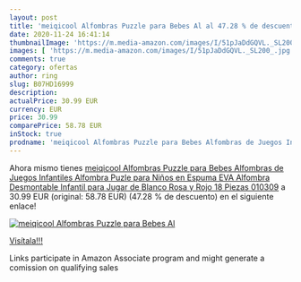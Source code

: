 ```yaml
---
layout: post
title: 'meiqicool Alfombras Puzzle para Bebes Al al 47.28 % de descuento'
date: 2020-11-24 16:41:14
thumbnailImage: 'https://m.media-amazon.com/images/I/51pJaDdGQVL._SL200_.jpg'
images: [ 'https://m.media-amazon.com/images/I/51pJaDdGQVL._SL200_.jpg' ]
comments: true
category: ofertas
author: ring
slug: B07HD16999
description:
actualPrice: 30.99 EUR
currency: EUR
price: 30.99
comparePrice: 58.78 EUR
inStock: true
prodname: 'meiqicool Alfombras Puzzle para Bebes Alfombras de Juegos Infantiles Alfombra Puzle para Niños en Espuma EVA Alfombra Desmontable Infantil para Jugar de Blanco Rosa y Rojo 18 Piezas 010309'
---
```


Ahora mismo tienes [meiqicool Alfombras Puzzle para Bebes Alfombras de Juegos Infantiles Alfombra Puzle para Niños en Espuma EVA Alfombra Desmontable Infantil para Jugar de Blanco Rosa y Rojo 18 Piezas 010309](https://www.amazon.es/dp/B07HD16999/?tag=tolees-21) a 30.99 EUR (original: 58.78 EUR) (47.28 %  de descuento) en el siguiente enlace!

[![meiqicool Alfombras Puzzle para Bebes Al](https://m.media-amazon.com/images/I/51pJaDdGQVL._SL200_.jpg)](https://www.amazon.es/dp/B07HD16999/?tag=tolees-21)

[Visítala!!!](https://www.amazon.es/dp/B07HD16999/?tag=tolees-21)

Links participate in Amazon Associate program and might generate a comission on qualifying sales
